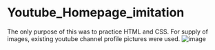 # Youtube_Homepage_imitation

The only purpose of this was to practice HTML and CSS. For supply of images, existing youtube channel profile pictures were used.
![image](https://github.com/user-attachments/assets/60406357-1547-4b82-9d0e-f51bd7833fb5)

